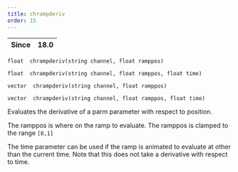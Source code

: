 ```yaml
---
title: chrampderiv
order: 15
---
```

| Since | 18.0 |
| --- | --- |

`float  chrampderiv(string channel, float ramppos)`

`float  chrampderiv(string channel, float ramppos, float time)`

`vector  chrampderiv(string channel, float ramppos)`

`vector  chrampderiv(string channel, float ramppos, float time)`

Evaluates the derivative of a parm parameter with respect to position.

The ramppos is where on the ramp to evaluate. The ramppos is clamped to the range `[0,1]`

The time parameter can be used if the ramp is animated to evaluate
at other than the current time.
Note that this does not take a derivative with respect to time.
